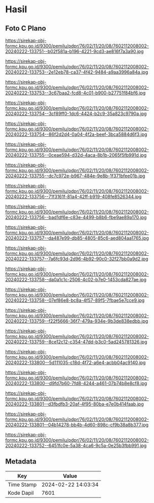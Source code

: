 # Hasil

## Foto C Plano

https://sirekap-obj-formc.kpu.go.id/9300/pemilu/pdpr/76/02/11/20/08/7602112008002-20240222-133751--b02f581a-b196-4221-9cd3-ae816f7a3a90.jpg

https://sirekap-obj-formc.kpu.go.id/9300/pemilu/pdpr/76/02/11/20/08/7602112008002-20240222-133753--2e12eb78-ca37-4f42-9484-a9aa3996a84a.jpg

https://sirekap-obj-formc.kpu.go.id/9300/pemilu/pdpr/76/02/11/20/08/7602112008002-20240222-133753--3c67baa2-fcd8-4c01-b900-b27751f84bf6.jpg

https://sirekap-obj-formc.kpu.go.id/9300/pemilu/pdpr/76/02/11/20/08/7602112008002-20240222-133754--3cf89ff0-1dc6-4424-b2c9-35a823c9790a.jpg

https://sirekap-obj-formc.kpu.go.id/9300/pemilu/pdpr/76/02/11/20/08/7602112008002-20240222-133754--86f2d2d4-0a04-4f2a-beef-3bca5884d6f3.jpg

https://sirekap-obj-formc.kpu.go.id/9300/pemilu/pdpr/76/02/11/20/08/7602112008002-20240222-133755--0ceae594-d32d-4aca-8b1b-2065f5fb991d.jpg

https://sirekap-obj-formc.kpu.go.id/9300/pemilu/pdpr/76/02/11/20/08/7602112008002-20240222-133755--dc7c972e-b967-484e-9e8b-1f371bfee01b.jpg

https://sirekap-obj-formc.kpu.go.id/9300/pemilu/pdpr/76/02/11/20/08/7602112008002-20240222-133756--71f3161f-81a4-42ff-b919-408fe8526344.jpg

https://sirekap-obj-formc.kpu.go.id/9300/pemilu/pdpr/76/02/11/20/08/7602112008002-20240222-133756--bad1df6e-c83e-4499-b8b6-fbe9ae89a170.jpg

https://sirekap-obj-formc.kpu.go.id/9300/pemilu/pdpr/76/02/11/20/08/7602112008002-20240222-133757--da487e99-db85-4805-85c6-aed804aa1765.jpg

https://sirekap-obj-formc.kpu.go.id/9300/pemilu/pdpr/76/02/11/20/08/7602112008002-20240222-133757--7a6fc93d-2d96-4b92-90c0-32f27bb0a9d2.jpg

https://sirekap-obj-formc.kpu.go.id/9300/pemilu/pdpr/76/02/11/20/08/7602112008002-20240222-133758--da0a1c1c-2506-4c02-b7e0-1453cda827ae.jpg

https://sirekap-obj-formc.kpu.go.id/9300/pemilu/pdpr/76/02/11/20/08/7602112008002-20240222-133758--07ef86e8-bc8a-4f57-89f5-7fbae5e7cce9.jpg

https://sirekap-obj-formc.kpu.go.id/9300/pemilu/pdpr/76/02/11/20/08/7602112008002-20240222-133759--f22f5666-36f7-479a-934e-9b3de838edbb.jpg

https://sirekap-obj-formc.kpu.go.id/9300/pemilu/pdpr/76/02/11/20/08/7602112008002-20240222-133759--8ce12c12-c354-47dd-b3c0-5ad245781326.jpg

https://sirekap-obj-formc.kpu.go.id/9300/pemilu/pdpr/76/02/11/20/08/7602112008002-20240222-133800--5d111035-c18d-4f72-a6e4-acbb04ac9140.jpg

https://sirekap-obj-formc.kpu.go.id/9300/pemilu/pdpr/76/02/11/20/08/7602112008002-20240222-133800--d9fd7b60-7fd8-4244-a461-07b74b8e8cf8.jpg

https://sirekap-obj-formc.kpu.go.id/9300/pemilu/pdpr/76/02/11/20/08/7602112008002-20240222-133801--d3fbdfb3-20af-4f95-80ba-e7e0b414faab.jpg

https://sirekap-obj-formc.kpu.go.id/9300/pemilu/pdpr/76/02/11/20/08/7602112008002-20240222-133801--04b14278-bb4b-4d60-898c-cf9b38a8b377.jpg

https://sirekap-obj-formc.kpu.go.id/9300/pemilu/pdpr/76/02/11/20/08/7602112008002-20240222-133752--6451fc0e-5a38-4ca6-9c5a-0e25b3fbb991.jpg


## Metadata

| Key        | Value               |
| ---------- | ------------------- |
| Time Stamp | 2024-02-22 14:03:34 |
| Kode Dapil | 7601                |



